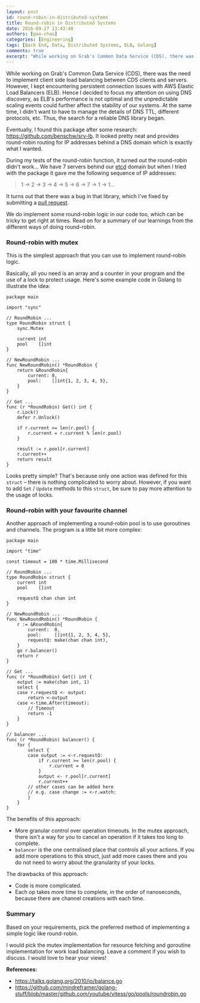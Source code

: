 ```yaml
---
layout: post
id: round-robin-in-distributed-systems
title: Round-robin in Distributed Systems
date: 2016-09-27 13:43:40
authors: [gao-chao]
categories: [Engineering]
tags: [Back End, Data, Distributed Systems, ELB, Golang]
comments: true
excerpt: "While working on Grab's Common Data Service (CDS), there was the need to implement client side load balancing between CDS clients and servers. However, I kept encountering persistent connection issues with Elastic Load Balance (ELB)."
---
```


While working on Grab's Common Data Service (CDS), there was the need to implement client side load balancing between CDS clients and servers. However, I kept encountering persistent connection issues with AWS Elastic Load Balancers (ELB). Hence I decided to focus my attention on using DNS discovery, as ELB's performance is not optimal and the unpredictable scaling events could further affect the stability of our systems. At the same time, I didn't want to have to manage the details of DNS TTL, different protocols, etc. Thus, the search for a reliable DNS library began.

Eventually, I found this package after some research: <https://github.com/benschw/srv-lb>. It looked pretty neat and provides round-robin routing for IP addresses behind a DNS domain which is exactly what I wanted.

During my tests of the round-robin function, it turned out the round-robin didn't work... We have 7 servers behind our [etcd](https://github.com/coreos/etcd) domain but when I tried with the package it gave me the following sequence of IP addresses:

> 1 -> 2 -> 3 -> 4 -> 5 -> 6 -> 7 -> 1 -> 1...

It turns out that there was a bug in that library, which I've fixed by submitting a [pull request](https://github.com/benschw/srv-lb/pull/3).

We do implement some round-robin logic in our code too, which can be tricky to get right at times. Read on for a summary of our learnings from the different ways of doing round-robin.

### Round-robin with mutex

This is the simplest approach that you can use to implement round-robin logic.

Basically, all you need is an array and a counter in your program and the use of a lock to protect usage. Here's some example code in Golang to illustrate the idea:

~~~golang
package main

import "sync"

// RoundRobin ...
type RoundRobin struct {
    sync.Mutex

    current int
    pool    []int
}

// NewRoundRobin ...
func NewRoundRobin() *RoundRobin {
    return &RoundRobin{
        current: 0,
        pool:    []int{1, 2, 3, 4, 5},
    }
}

// Get ...
func (r *RoundRobin) Get() int {
    r.Lock()
    defer r.Unlock()

    if r.current >= len(r.pool) {
        r.current = r.current % len(r.pool)
    }

    result := r.pool[r.current]
    r.current++
    return result
}
~~~

Looks pretty simple? That's because only one action was defined for this `struct` – there is nothing complicated to worry about. However, if you want to add `Set` / `Update` methods to this `struct`, be sure to pay more attention to the usage of locks.

### Round-robin with your favourite channel

Another approach of implementing a round-robin pool is to use goroutines and channels. The program is a little bit more complex:

~~~golang
package main

import "time"

const timeout = 100 * time.Millisecond

// RoundRobin ...
type RoundRobin struct {
    current int
    pool    []int

    requestQ chan chan int
}

// NewRoundRobin ...
func NewRoundRobin() *RoundRobin {
    r := &RoundRobin{
        current:  0,
        pool:     []int{1, 2, 3, 4, 5},
        requestQ: make(chan chan int),
    }
    go r.balancer()
    return r
}

// Get ...
func (r *RoundRobin) Get() int {
    output := make(chan int, 1)
    select {
    case r.requestQ <- output:
        return <-output
    case <-time.After(timeout):
        // Timeout
        return -1
    }
}

// balancer ...
func (r *RoundRobin) balancer() {
    for {
        select {
        case output := <-r.requestQ:
            if r.current >= len(r.pool) {
                r.current = 0
            }
            output <- r.pool[r.current]
            r.current++
        // other cases can be added here
        // e.g. case change := <-r.watch:
        }
    }
}
~~~

The benefits of this approach:

- More granular control over operation timeouts. In the mutex approach, there isn't a way for you to cancel an operation if it takes too long to complete.
- `balancer` is the one centralised place that controls all your actions. If you add more operations to this struct, just add more cases there and you do not need to worry about the granularity of your locks.

The drawbacks of this approach:

- Code is more complicated.
- Each op takes more time to complete, in the order of nanoseconds, because there are channel creations with each time.

### Summary

Based on your requirements, pick the preferred method of implementing a simple logic like round-robin.

I would pick the mutex implementation for resource fetching and goroutine implementation for work load balancing. Leave a comment if you wish to discuss. I would love to hear your views!

**References:**

- <https://talks.golang.org/2010/io/balance.go>
- <https://github.com/mindreframer/golang-stuff/blob/master/github.com/youtube/vitess/go/pools/roundrobin.go>
